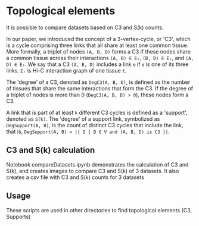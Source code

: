 # Topological elements
It is possible to compare datasets based on C3 and S(k) counts. 

In our paper, we introduced the concept of a 3-vertex-cycle, or 'C3', which is a cycle comprising three links that all share at least one common tissue. More formally, a triplet of nodes `(A, B, D)` forms a C3 if these nodes share a common tissue across their interactions `(A, B) ∈ Eₜ`, `(B, D) ∈ Eₜ`, and `(A, D) ∈ Eₜ`. We say that a C3 `(A, B, D)` includes a link `e` if `e` is one of its three links. `Eₜ` is Hi-C interaction graph of one tissue `t`. 

The 'degree' of a C3, denoted as `DegC3(A, B, D)`, is defined as the number of tissues that share the same interactions that form the C3. If the degree of a triplet of nodes is more than 0 (`DegC3(A, B, D) > 0`), these nodes form a C3.

A link that is part of at least `k` different C3 cycles is defined as a 'support', denoted as `S(k)`. The 'degree' of a support link, symbolized as `DegSupport(A, B)`, is the count of distinct C3 cycles that include the link, that is, `DegSupport(A, B) = |{ D | D ∈ V and (A, B, D) is C3 }|`.

## C3 and S(k) calculation 
Notebook compareDatasets.ipynb demonstrates the calculation of C3 and S(k), and creates images to compare C3 and S(k) of 3 datasets.
It also creates a csv file with C3 and S(k) counts for 3 datasets

## Usage
These scripts are used in other directories to find topological elements (C3, Supports)
